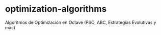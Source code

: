 # optimization-algorithms
Algoritmos de Optimización en Octave (PSO, ABC, Estrategias Evolutivas y más)
